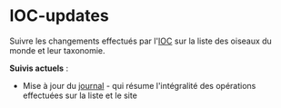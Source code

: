 # IOC-updates

Suivre les changements effectués par l'[IOC](https://www.worldbirdnames.org) sur la liste des oiseaux du monde et leur taxonomie.

**Suivis actuels** :
- Mise à jour du [journal](https://www.worldbirdnames.org/new/updates/update-diary/) - qui résume l'intégralité des opérations effectuées sur la liste et le site